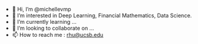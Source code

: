 - 👋 Hi, I’m @michellevmp
- 👀 I’m interested in Deep Learning, Financial Mathematics, Data Science.
- 🌱 I’m currently learning ...
- 💞️ I’m looking to collaborate on ...
- 📫 How to reach me : rhu@ucsb.edu

<!---
michellevmp/michellevmp is a ✨ special ✨ repository because its `README.md` (this file) appears on your GitHub profile.
You can click the Preview link to take a look at your changes.
--->
